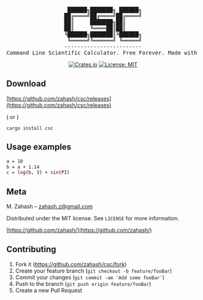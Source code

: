 <div align="center">

<pre>
 ██████╗███████╗ ██████╗
██╔════╝██╔════╝██╔════╝
██║     ███████╗██║     
██║     ╚════██║██║     
╚██████╗███████║╚██████╗
 ╚═════╝╚══════╝ ╚═════╝
------------------------
Command Line Scientific Calculator. Free Forever. Made with ❤️ using 🦀
</pre>

[![Crates.io](https://img.shields.io/crates/v/csc.svg)](https://crates.io/crates/csc)
[![License: MIT](https://img.shields.io/badge/License-MIT-yellow.svg)](https://opensource.org/licenses/MIT)

</div>

## Download

[https://github.com/zahash/csc/releases](https://github.com/zahash/csc/releases)

( or )

```
cargo install csc
```

## Usage examples

```sh
a = 10
b = a + 1.14
c = log(b, 3) + sin(PI)
```

## Meta

M. Zahash – zahash.z@gmail.com

Distributed under the MIT license. See `LICENSE` for more information.

[https://github.com/zahash/](https://github.com/zahash/)

## Contributing

1. Fork it (<https://github.com/zahash/csc/fork>)
2. Create your feature branch (`git checkout -b feature/fooBar`)
3. Commit your changes (`git commit -am 'Add some fooBar'`)
4. Push to the branch (`git push origin feature/fooBar`)
5. Create a new Pull Request
